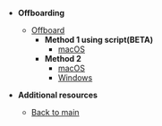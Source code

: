 - **Offboarding**
  - [Offboard](offboard-device/offboard-device-from-seed)
    - **Method 1 using script(BETA)** 
      - [macOS](offboard-device/mac-os-using-script)
    - **Method 2**
      - [macOS](offboard-device/mac-os)
      - [Windows](offboard-device/windows)

- **Additional resources**
  - [Back to main](/prerequisites-for-onboarding)